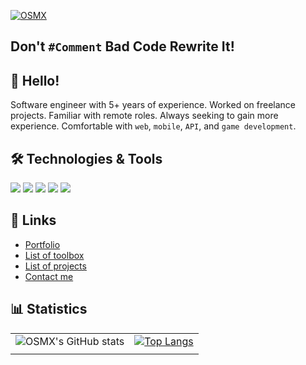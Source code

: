 [![OSMX](https://github.com/itsosmx/itsosmx/assets/49457438/e07f3a46-98f0-4407-9299-eac986cd0519 "OSMX")](https://www.osmx.me/)
## Don't `#Comment` Bad Code Rewrite It!

## 👋 Hello!
Software engineer with 5+ years of experience. Worked on freelance projects. Familiar with remote roles. Always seeking to gain more experience. Comfortable with `web`, `mobile`, `API`, and `game development`.

## 🛠️ Technologies & Tools
![](https://img.shields.io/badge/Code-Node-informational?style=flat&color=informational&logo=typescript)
![](https://img.shields.io/badge/Code-Node-informational?style=flat&color=informational&logo=next.js)
![](https://img.shields.io/badge/Code-JavaScript-informational?style=flat&color=informational&logo=javascript)
![](https://img.shields.io/badge/Code-React-informational?style=flat&color=informational&logo=react)
![](https://img.shields.io/badge/Code-Node-informational?style=flat&color=informational&logo=node.js)

## 🔗 Links
- [Portfolio](https://osmx.me)
- [List of toolbox](https://osmx.me/toolbox)
- [List of projects](https://osmx.me/projects)
- [Contact me](https://osmx.me/contact)

## 📊 Statistics
|   |     |
|---|:---:|
|![OSMX's GitHub stats](https://osmx-github-stats.vercel.app/api?username=itsosmx&theme=dark&show_icons=true)| [![Top Langs](https://osmx-github-stats.vercel.app/api/top-langs/?username=itsosmx&layout=compact&theme=dark)](https://github.com/anuraghazra/github-readme-stats) |
|   |     |
